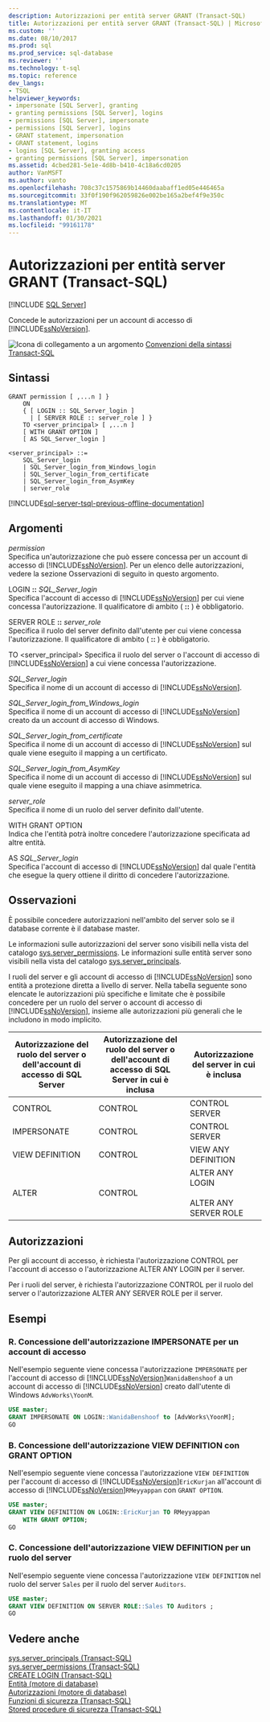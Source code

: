 ```yaml
---
description: Autorizzazioni per entità server GRANT (Transact-SQL)
title: Autorizzazioni per entità server GRANT (Transact-SQL) | Microsoft Docs
ms.custom: ''
ms.date: 08/10/2017
ms.prod: sql
ms.prod_service: sql-database
ms.reviewer: ''
ms.technology: t-sql
ms.topic: reference
dev_langs:
- TSQL
helpviewer_keywords:
- impersonate [SQL Server], granting
- granting permissions [SQL Server], logins
- permissions [SQL Server], impersonate
- permissions [SQL Server], logins
- GRANT statement, impersonation
- GRANT statement, logins
- logins [SQL Server], granting access
- granting permissions [SQL Server], impersonation
ms.assetid: 4cbed281-5e1e-4d8b-b410-4c18a6cd0205
author: VanMSFT
ms.author: vanto
ms.openlocfilehash: 708c37c1575869b14460daabaff1ed05e446465a
ms.sourcegitcommit: 33f0f190f962059826e002be165a2bef4f9e350c
ms.translationtype: MT
ms.contentlocale: it-IT
ms.lasthandoff: 01/30/2021
ms.locfileid: "99161178"
---
```

# <a name="grant-server-principal-permissions-transact-sql"></a>Autorizzazioni per entità server GRANT (Transact-SQL)
[!INCLUDE [SQL Server](../../includes/applies-to-version/sqlserver.md)]

  Concede le autorizzazioni per un account di accesso di [!INCLUDE[ssNoVersion](../../includes/ssnoversion-md.md)].  
  
 ![Icona di collegamento a un argomento](../../database-engine/configure-windows/media/topic-link.gif "Icona di collegamento a un argomento") [Convenzioni della sintassi Transact-SQL](../../t-sql/language-elements/transact-sql-syntax-conventions-transact-sql.md)  
  
## <a name="syntax"></a>Sintassi  
  
```syntaxsql
GRANT permission [ ,...n ] }   
    ON   
    { [ LOGIN :: SQL_Server_login ]  
      | [ SERVER ROLE :: server_role ] }   
    TO <server_principal> [ ,...n ]  
    [ WITH GRANT OPTION ]  
    [ AS SQL_Server_login ]   
  
<server_principal> ::=   
    SQL_Server_login  
    | SQL_Server_login_from_Windows_login   
    | SQL_Server_login_from_certificate   
    | SQL_Server_login_from_AsymKey   
    | server_role  
```  
  
[!INCLUDE[sql-server-tsql-previous-offline-documentation](../../includes/sql-server-tsql-previous-offline-documentation.md)]

## <a name="arguments"></a>Argomenti
 *permission*  
 Specifica un'autorizzazione che può essere concessa per un account di accesso di [!INCLUDE[ssNoVersion](../../includes/ssnoversion-md.md)]. Per un elenco delle autorizzazioni, vedere la sezione Osservazioni di seguito in questo argomento.  
  
 LOGIN **::** *SQL_Server_login*  
 Specifica l'account di accesso di [!INCLUDE[ssNoVersion](../../includes/ssnoversion-md.md)] per cui viene concessa l'autorizzazione. Il qualificatore di ambito ( **::** ) è obbligatorio.  
  
 SERVER ROLE **::** *server_role*  
 Specifica il ruolo del server definito dall'utente per cui viene concessa l'autorizzazione. Il qualificatore di ambito ( **::** ) è obbligatorio.  
  
 TO \<server_principal> Specifica il ruolo del server o l'account di accesso di [!INCLUDE[ssNoVersion](../../includes/ssnoversion-md.md)] a cui viene concessa l'autorizzazione.  
  
 *SQL_Server_login*  
 Specifica il nome di un account di accesso di [!INCLUDE[ssNoVersion](../../includes/ssnoversion-md.md)].  
  
 *SQL_Server_login_from_Windows_login*  
 Specifica il nome di un account di accesso di [!INCLUDE[ssNoVersion](../../includes/ssnoversion-md.md)] creato da un account di accesso di Windows.  
  
 *SQL_Server_login_from_certificate*  
 Specifica il nome di un account di accesso di [!INCLUDE[ssNoVersion](../../includes/ssnoversion-md.md)] sul quale viene eseguito il mapping a un certificato.  
  
 *SQL_Server_login_from_AsymKey*  
 Specifica il nome di un account di accesso di [!INCLUDE[ssNoVersion](../../includes/ssnoversion-md.md)] sul quale viene eseguito il mapping a una chiave asimmetrica.  
  
 *server_role*  
 Specifica il nome di un ruolo del server definito dall'utente.  
  
 WITH GRANT OPTION  
 Indica che l'entità potrà inoltre concedere l'autorizzazione specificata ad altre entità.  
  
 AS *SQL_Server_login*  
 Specifica l'account di accesso di [!INCLUDE[ssNoVersion](../../includes/ssnoversion-md.md)] dal quale l'entità che esegue la query ottiene il diritto di concedere l'autorizzazione.  
  
## <a name="remarks"></a>Osservazioni  
 È possibile concedere autorizzazioni nell'ambito del server solo se il database corrente è il database master.  
  
 Le informazioni sulle autorizzazioni del server sono visibili nella vista del catalogo [sys.server_permissions](../../relational-databases/system-catalog-views/sys-server-permissions-transact-sql.md). Le informazioni sulle entità server sono visibili nella vista del catalogo [sys.server_principals](../../relational-databases/system-catalog-views/sys-server-principals-transact-sql.md).  
  
 I ruoli del server e gli account di accesso di [!INCLUDE[ssNoVersion](../../includes/ssnoversion-md.md)] sono entità a protezione diretta a livello di server. Nella tabella seguente sono elencate le autorizzazioni più specifiche e limitate che è possibile concedere per un ruolo del server o account di accesso di [!INCLUDE[ssNoVersion](../../includes/ssnoversion-md.md)], insieme alle autorizzazioni più generali che le includono in modo implicito.  
  
|Autorizzazione del ruolo del server o dell'account di accesso di SQL Server|Autorizzazione del ruolo del server o dell'account di accesso di SQL Server in cui è inclusa|Autorizzazione del server in cui è inclusa|  
|------------------------------------------------|-----------------------------------------------------------|----------------------------------|  
|CONTROL|CONTROL|CONTROL SERVER|  
|IMPERSONATE|CONTROL|CONTROL SERVER|  
|VIEW DEFINITION|CONTROL|VIEW ANY DEFINITION|  
|ALTER|CONTROL|ALTER ANY LOGIN<br /><br /> ALTER ANY SERVER ROLE|  
  
## <a name="permissions"></a>Autorizzazioni  
 Per gli account di accesso, è richiesta l'autorizzazione CONTROL per l'account di accesso o l'autorizzazione ALTER ANY LOGIN per il server.  
  
 Per i ruoli del server, è richiesta l'autorizzazione CONTROL per il ruolo del server o l'autorizzazione ALTER ANY SERVER ROLE per il server.  
  
## <a name="examples"></a>Esempi  
  
### <a name="a-granting-impersonate-permission-on-a-login"></a>R. Concessione dell'autorizzazione IMPERSONATE per un account di accesso  
 Nell'esempio seguente viene concessa l'autorizzazione `IMPERSONATE` per l'account di accesso di [!INCLUDE[ssNoVersion](../../includes/ssnoversion-md.md)]`WanidaBenshoof` a un account di accesso di [!INCLUDE[ssNoVersion](../../includes/ssnoversion-md.md)] creato dall'utente di Windows `AdvWorks\YoonM`.  
  
```sql  
USE master;  
GRANT IMPERSONATE ON LOGIN::WanidaBenshoof to [AdvWorks\YoonM];  
GO  
```  
  
### <a name="b-granting-view-definition-permission-with-grant-option"></a>B. Concessione dell'autorizzazione VIEW DEFINITION con GRANT OPTION  
 Nell'esempio seguente viene concessa l'autorizzazione `VIEW DEFINITION` per l'account di accesso di [!INCLUDE[ssNoVersion](../../includes/ssnoversion-md.md)]`EricKurjan` all'account di accesso di [!INCLUDE[ssNoVersion](../../includes/ssnoversion-md.md)]`RMeyyappan` con `GRANT OPTION`.  
  
```sql  
USE master;  
GRANT VIEW DEFINITION ON LOGIN::EricKurjan TO RMeyyappan   
    WITH GRANT OPTION;  
GO   
```  
  
### <a name="c-granting-view-definition-permission-on-a-server-role"></a>C. Concessione dell'autorizzazione VIEW DEFINITION per un ruolo del server  
 Nell'esempio seguente viene concessa l'autorizzazione `VIEW DEFINITION` nel ruolo del server `Sales` per il ruolo del server `Auditors`.  
  
```sql  
USE master;  
GRANT VIEW DEFINITION ON SERVER ROLE::Sales TO Auditors ;  
GO   
```  
  
## <a name="see-also"></a>Vedere anche  
 [sys.server_principals &#40;Transact-SQL&#41;](../../relational-databases/system-catalog-views/sys-server-principals-transact-sql.md)   
 [sys.server_permissions &#40;Transact-SQL&#41;](../../relational-databases/system-catalog-views/sys-server-permissions-transact-sql.md)   
 [CREATE LOGIN &#40;Transact-SQL&#41;](../../t-sql/statements/create-login-transact-sql.md)   
 [Entità &#40;motore di database&#41;](../../relational-databases/security/authentication-access/principals-database-engine.md)   
 [Autorizzazioni &#40;motore di database&#41;](../../relational-databases/security/permissions-database-engine.md)   
 [Funzioni di sicurezza &#40;Transact-SQL&#41;](../../t-sql/functions/security-functions-transact-sql.md)   
 [Stored procedure di sicurezza &#40;Transact-SQL&#41;](../../relational-databases/system-stored-procedures/security-stored-procedures-transact-sql.md)  
  
  

